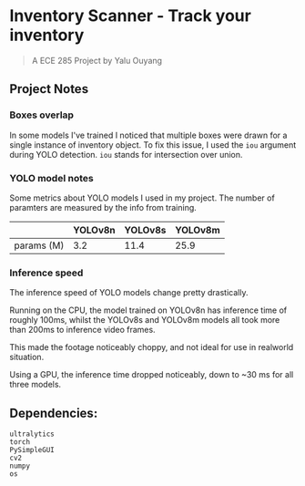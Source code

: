 # Inventory Scanner - Track your inventory

> A ECE 285 Project by Yalu Ouyang


## Project Notes

### Boxes overlap

In some models I've trained I noticed that multiple boxes were drawn for a single instance of inventory object.
To fix this issue, I used the `iou` argument during YOLO detection. `iou` stands for intersection over union.


### YOLO model notes

Some metrics about YOLO models I used in my project. The number of paramters are measured by the info from training.

| | YOLOv8n | YOLOv8s | YOLOv8m|
|-|---|----|---|
|params (M) | 3.2 | 11.4 | 25.9 |

### Inference speed

The inference speed of YOLO models change pretty drastically. 

Running on the CPU, the model trained on YOLOv8n has inference time of roughly 100ms, whilst
the YOLOv8s and YOLOv8m models all took more than 200ms to inference video frames.

This made the footage noticeably choppy, and not ideal for use in realworld situation.

Using a GPU, the inference time dropped noticeably, down to ~30 ms for all three models.

## Dependencies:

```
ultralytics
torch
PySimpleGUI
cv2
numpy
os
```